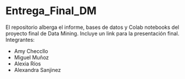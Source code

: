 # Entrega_Final_DM
El repositorio alberga el informe, bases de datos y Colab notebooks del proyecto final de Data Mining. Incluye un link para la presentación final.
Integrantes:
- Amy Checcllo
- Miguel Muñoz
- Alexia Ríos
- Alexandra Sanjinez
